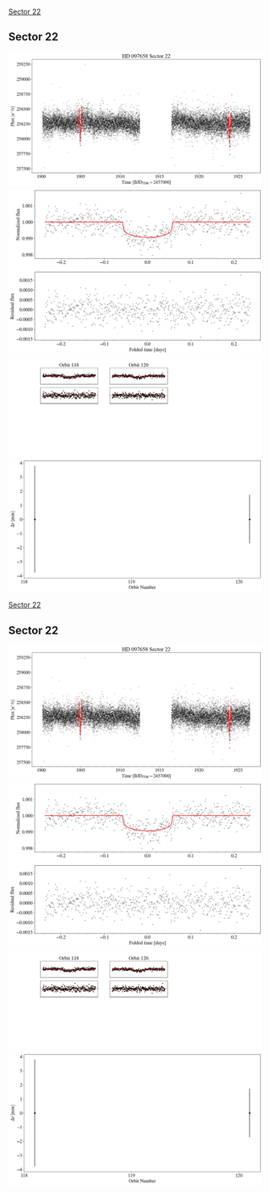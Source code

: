 [Sector 22](#sector22)

<a name = "sector22"></a>
## Sector 22
![alt text](/tt/HD_097658_Sector_22/HD_097658_Sector_22_a_TimeSeries.png)
![alt text](/tt/HD_097658_Sector_22/HD_097658_Sector_22_b_FoldedLightCurve.png)
![alt text](/tt/HD_097658_Sector_22/HD_097658_Sector_22_b_IndividualTransitsWithFit.png)
![alt text](/tt/HD_097658_Sector_22/HD_097658_Sector_22_c_TimingResiduals.png)

[Sector 22](#sector22)

<a name = "sector22"></a>
## Sector 22
![alt text](/tt/HD_097658_Sector_22/HD_097658_Sector_22_a_TimeSeries.png)
![alt text](/tt/HD_097658_Sector_22/HD_097658_Sector_22_b_FoldedLightCurve.png)
![alt text](/tt/HD_097658_Sector_22/HD_097658_Sector_22_b_IndividualTransitsWithFit.png)
![alt text](/tt/HD_097658_Sector_22/HD_097658_Sector_22_c_TimingResiduals.png)

